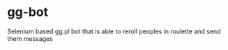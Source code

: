 # gg-bot
 Selenium based gg.pl bot that is able to reroll peoples in roulette and send them messages
